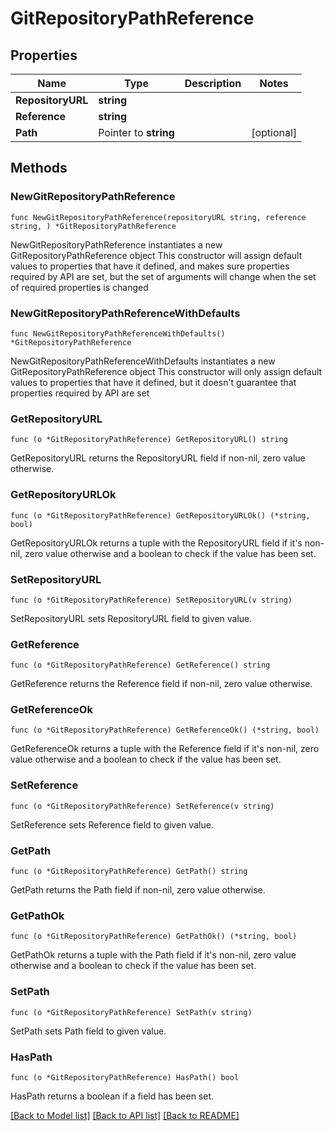 # GitRepositoryPathReference

## Properties

Name | Type | Description | Notes
------------ | ------------- | ------------- | -------------
**RepositoryURL** | **string** |  | 
**Reference** | **string** |  | 
**Path** | Pointer to **string** |  | [optional] 

## Methods

### NewGitRepositoryPathReference

`func NewGitRepositoryPathReference(repositoryURL string, reference string, ) *GitRepositoryPathReference`

NewGitRepositoryPathReference instantiates a new GitRepositoryPathReference object
This constructor will assign default values to properties that have it defined,
and makes sure properties required by API are set, but the set of arguments
will change when the set of required properties is changed

### NewGitRepositoryPathReferenceWithDefaults

`func NewGitRepositoryPathReferenceWithDefaults() *GitRepositoryPathReference`

NewGitRepositoryPathReferenceWithDefaults instantiates a new GitRepositoryPathReference object
This constructor will only assign default values to properties that have it defined,
but it doesn't guarantee that properties required by API are set

### GetRepositoryURL

`func (o *GitRepositoryPathReference) GetRepositoryURL() string`

GetRepositoryURL returns the RepositoryURL field if non-nil, zero value otherwise.

### GetRepositoryURLOk

`func (o *GitRepositoryPathReference) GetRepositoryURLOk() (*string, bool)`

GetRepositoryURLOk returns a tuple with the RepositoryURL field if it's non-nil, zero value otherwise
and a boolean to check if the value has been set.

### SetRepositoryURL

`func (o *GitRepositoryPathReference) SetRepositoryURL(v string)`

SetRepositoryURL sets RepositoryURL field to given value.


### GetReference

`func (o *GitRepositoryPathReference) GetReference() string`

GetReference returns the Reference field if non-nil, zero value otherwise.

### GetReferenceOk

`func (o *GitRepositoryPathReference) GetReferenceOk() (*string, bool)`

GetReferenceOk returns a tuple with the Reference field if it's non-nil, zero value otherwise
and a boolean to check if the value has been set.

### SetReference

`func (o *GitRepositoryPathReference) SetReference(v string)`

SetReference sets Reference field to given value.


### GetPath

`func (o *GitRepositoryPathReference) GetPath() string`

GetPath returns the Path field if non-nil, zero value otherwise.

### GetPathOk

`func (o *GitRepositoryPathReference) GetPathOk() (*string, bool)`

GetPathOk returns a tuple with the Path field if it's non-nil, zero value otherwise
and a boolean to check if the value has been set.

### SetPath

`func (o *GitRepositoryPathReference) SetPath(v string)`

SetPath sets Path field to given value.

### HasPath

`func (o *GitRepositoryPathReference) HasPath() bool`

HasPath returns a boolean if a field has been set.


[[Back to Model list]](../README.md#documentation-for-models) [[Back to API list]](../README.md#documentation-for-api-endpoints) [[Back to README]](../README.md)


